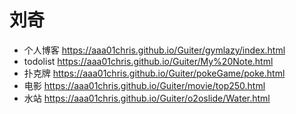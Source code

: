 # 刘奇

- 个人博客  https://aaa01chris.github.io/Guiter/gymlazy/index.html
- todolist https://aaa01chris.github.io/Guiter/My%20Note.html
- 扑克牌 https://aaa01chris.github.io/Guiter/pokeGame/poke.html
- 电影 https://aaa01chris.github.io/Guiter/movie/top250.html
- 水站 https://aaa01chris.github.io/Guiter/o2oslide/Water.html